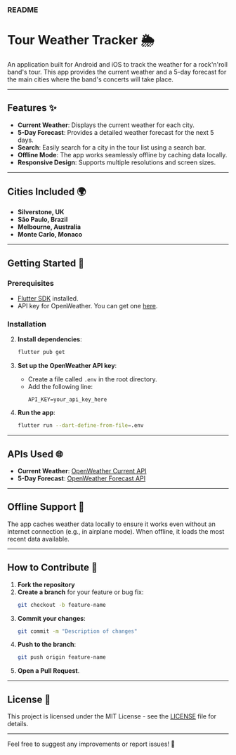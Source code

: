 ### README

# Tour Weather Tracker 🌦️

An application built for Android and iOS to track the weather for a rock'n'roll band's tour. This app provides the current weather and a 5-day forecast for the main cities where the band's concerts will take place. 

---

## Features ✨

- **Current Weather**: Displays the current weather for each city.
- **5-Day Forecast**: Provides a detailed weather forecast for the next 5 days.
- **Search**: Easily search for a city in the tour list using a search bar.
- **Offline Mode**: The app works seamlessly offline by caching data locally.
- **Responsive Design**: Supports multiple resolutions and screen sizes.

---

## Cities Included 🌍

- **Silverstone, UK**  
- **São Paulo, Brazil**  
- **Melbourne, Australia**  
- **Monte Carlo, Monaco**  

---

## Getting Started 🚀

### Prerequisites
- [Flutter SDK](https://docs.flutter.dev/get-started/install) installed.
- API key for OpenWeather. You can get one [here](https://home.openweathermap.org/api_keys).

### Installation

2. **Install dependencies**:
   ```bash
   flutter pub get
   ```

3. **Set up the OpenWeather API key**:
   - Create a file called `.env` in the root directory.
   - Add the following line:
     ```env
     API_KEY=your_api_key_here
     ```

4. **Run the app**:
   ```bash
   flutter run --dart-define-from-file=.env
   ```

---

## APIs Used 🌐

- **Current Weather**: [OpenWeather Current API](https://openweathermap.org/current)  
- **5-Day Forecast**: [OpenWeather Forecast API](https://openweathermap.org/forecast)

---

## Offline Support 📡

The app caches weather data locally to ensure it works even without an internet connection (e.g., in airplane mode). When offline, it loads the most recent data available.

---

## How to Contribute 🤝

1. **Fork the repository**  
2. **Create a branch** for your feature or bug fix:
   ```bash
   git checkout -b feature-name
   ```
3. **Commit your changes**:
   ```bash
   git commit -m "Description of changes"
   ```
4. **Push to the branch**:
   ```bash
   git push origin feature-name
   ```
5. **Open a Pull Request**.

---

## License 📜

This project is licensed under the MIT License - see the [LICENSE](LICENSE) file for details.

---

Feel free to suggest any improvements or report issues! 🚀